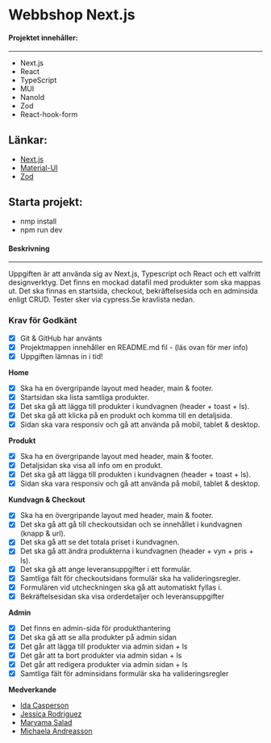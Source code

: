# Webbshop Next.js

#### Projektet innehåller:

---

- Next.js
- React
- TypeScript
- MUI
- NanoId
- Zod
- React-hook-form

## Länkar:

- [Next.js](https://nextjs.org/)
- [Material-UI](https://mui.com/)
- [Zod](https://zod.dev/)

## Starta projekt:

- nmp install
- npm run dev

#### Beskrivning

---

Uppgiften är att använda sig av Next.js, Typescript och React och ett valfritt designverktyg. Det finns en mockad datafil med produkter som ska mappas ut. Det ska finnas en startsida, checkout, bekräftelsesida och en adminsida enligt CRUD. Tester sker via cypress.Se kravlista nedan.

### Krav för Godkänt

- [x] Git & GitHub har använts
- [x] Projektmappen innehåller en README.md fil - (läs ovan för mer info)
- [x] Uppgiften lämnas in i tid!

**Home**

- [x] Ska ha en övergripande layout med header, main & footer.
- [x] Startsidan ska lista samtliga produkter.
- [x] Det ska gå att lägga till produkter i kundvagnen (header + toast + ls).
- [x] Det ska gå att klicka på en produkt och komma till en detaljsida.
- [x] Sidan ska vara responsiv och gå att använda på mobil, tablet & desktop.

**Produkt**

- [x] Ska ha en övergripande layout med header, main & footer.
- [x] Detaljsidan ska visa all info om en produkt.
- [x] Det ska gå att lägga till produkten i kundvagnen (header + toast + ls).
- [x] Sidan ska vara responsiv och gå att använda på mobil, tablet & desktop.

**Kundvagn & Checkout**

- [x] Ska ha en övergripande layout med header, main & footer.
- [x] Det ska gå att gå till checkoutsidan och se innehållet i kundvagnen (knapp & url).
- [x] Det ska gå att se det totala priset i kundvagnen.
- [x] Det ska gå att ändra produkterna i kundvagnen (header + vyn + pris + ls).
- [x] Det ska gå att ange leveransuppgifter i ett formulär.
- [x] Samtliga fält för checkoutsidans formulär ska ha valideringsregler.
- [x] Formulären vid utcheckningen ska gå att automatiskt fyllas i.
- [x] Bekräftelsesidan ska visa orderdetaljer och leveransuppgifter

**Admin**

- [x] Det finns en admin-sida för produkthantering
- [x] Det ska gå att se alla produkter på admin sidan
- [x] Det går att lägga till produkter via admin sidan + ls
- [x] Det går att ta bort produkter via admin sidan + ls
- [x] Det går att redigera produkter via admin sidan + ls
- [x] Samtliga fält för adminsidans formulär ska ha valideringsregler

**Medverkande**

- [Ida Casperson](https://github.com/iiddaa96)
- [Jessica Rodriguez](https://github.com/iiddaa96)
- [Maryama Salad](https://github.com/Maryamakeyf)
- [Michaela Andreasson](https://github.com/Navaas)

